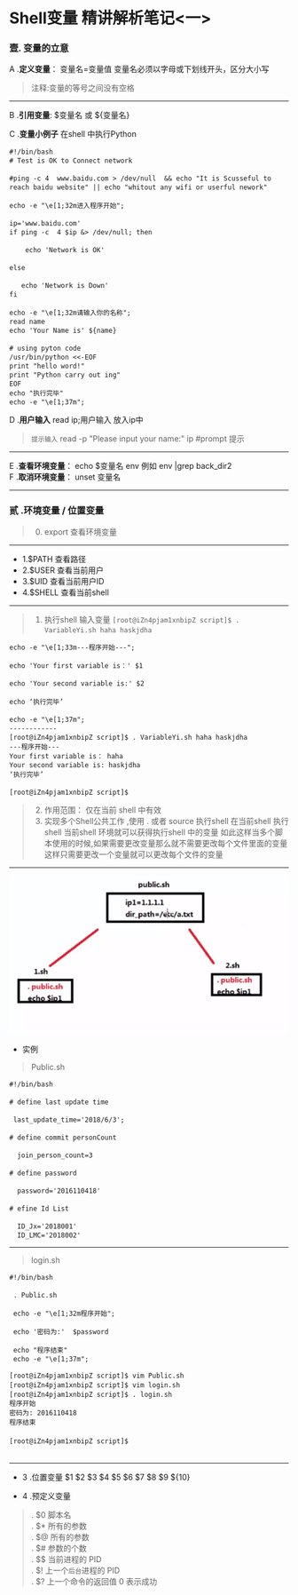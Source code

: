 Shell变量 精讲解析笔记<一>
=====
### 壹. 变量的立意
A .**定义变量**： 变量名=变量值 变量名必须以字母或下划线开头，区分大小写 
> 注释:变量的等号之间没有空格  
----
B .**引用变量**: $变量名 或 ${变量名} 

C .**变量小例子** 在shell 中执行Python
``` shell
#!/bin/bash
# Test is OK to Connect network

#ping -c 4  www.baidu.com > /dev/null  && echo "It is Scusseful to reach baidu website" || echo "whitout any wifi or userful nework"

echo -e "\e[1;32m进入程序开始";

ip='www.baidu.com'
if ping -c  4 $ip &> /dev/null; then

    echo 'Network is OK'

else

   echo 'Network is Down'
fi

echo -e "\e[1;32m请输入你的名称";
read name
echo 'Your Name is' ${name}

# using pyton code
/usr/bin/python <<-EOF
print "hello word!"
print "Python carry out ing"
EOF
echo "执行完毕"
echo -e "\e[1;37m";
```
D .**用户输入** read ip;用户输入 放入ip中
> `提示输入` read -p "Please input your name:" ip   #prompt 提示  
----
E .**查看环境变量**： echo $变量名 env 例如 env |grep back_dir2  
F .**取消环境变量**： unset 变量名
>
---
### 贰 .环境变量 / 位置变量
> 0. export 查看环境变量
---
 * 1.$PATH  查看路径
 * 2.$USER  查看当前用户
 * 3.$UID   查看当前用户ID
 * 4.$SHELL 查看当前shell
---
> 1. 执行shell 输入变量 `[root@iZn4pjam1xnbipZ script]$ . VariableYi.sh haha haskjdha` 
``` shell
echo -e "\e[1;33m---程序开始---";

echo 'Your first variable is：' $1

echo 'Your second variable is:' $2

echo ‘执行完毕’

echo -e "\e[1;37m";
------------
[root@iZn4pjam1xnbipZ script]$ . VariableYi.sh haha haskjdha
---程序开始---
Your first variable is： haha
Your second variable is: haskjdha
‘执行完毕’

[root@iZn4pjam1xnbipZ script]$ 
```
> 2. 作用范围： 仅在当前 shell 中有效 
> 3. 实现多个Shell公共工作 ,使用 . 或者 source 执行shell 在当前shell 执行shell  当前shell 环境就可以获得执行shell 中的变量
> 如此这样当多个脚本使用的时候,如果需要更改变量那么就不需要更改每个文件里面的变量 这样只需要更改一个变量就可以更改每个文件的变量
----
![Pulic shell](/Image/publicsh.png)
* 实例
> Public.sh
``` shell
#!/bin/bash

# define last update time

 last_update_time='2018/6/3';

# define commit personCount

  join_person_count=3

# define password 

  password='2016110418'

# efine Id List

  ID_Jx='2018001'
  ID_LMC='2018002'
```
----
> login.sh
``` shell
#!/bin/bash

 . Public.sh

 echo -e "\e[1;32m程序开始";

 echo '密码为:'  $password

 echo "程序结束"
 echo -e "\e[1;37m";
``` 
``` bash
[root@iZn4pjam1xnbipZ script]$ vim Public.sh
[root@iZn4pjam1xnbipZ script]$ vim login.sh
[root@iZn4pjam1xnbipZ script]$ . login.sh
程序开始
密码为: 2016110418
程序结束

[root@iZn4pjam1xnbipZ script]$ 
          
```
---
* 3 .位置变量 $1 $2 $3 $4 $5 $6 $7 $8 $9 ${10} 
 
* 4 .预定义变量  
> . $0 脚本名   
> . $* 所有的参数   
> . $@ 所有的参数  
> . $# 参数的个数   
> . $$ 当前进程的 PID   
> . $! 上一个`后台`进程的 PID   
> . $? 上一个命令的返回值 0 表示成功  
 
